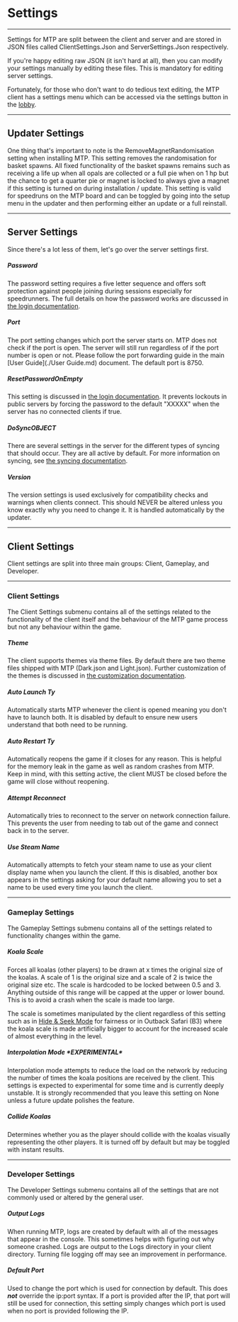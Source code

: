 # Settings

---

Settings for MTP are split between the client and server and are stored in JSON files called ClientSettings.Json and ServerSettings.Json respectively.

If you're happy editing raw JSON (it isn't hard at all), then you can modify your settings manually by editing these files. This is mandatory for editing server settings.

Fortunately, for those who don't want to do tedious text editing, the MTP client has a settings menu which can be accessed via the settings button in the [lobby](./LobbyUI.md).

---

## Updater Settings

One thing that's important to note is the RemoveMagnetRandomisation setting when installing MTP. This setting removes the randomisation for basket spawns. All fixed functionality of the basket spawns remains such as receiving a life up when all opals are collected or a full pie when on 1 hp but the chance to get a quarter pie or magnet is locked to always give a magnet if this setting is turned on during installation / update. This setting is valid for speedruns on the MTP board and can be toggled by going into the setup menu in the updater and then performing either an update or a full reinstall.

---

## Server Settings

Since there's a lot less of them, let's go over the server settings first.

##### Password

The password setting requires a five letter sequence and offers soft protection against people joining during sessions especially for speedrunners. The full details on how the password works are discussed in [the login documentation](./Login.md).

##### Port

The port setting changes which port the server starts on. MTP does not check if the port is open. The server will still run regardless of if the port number is open or not. Please follow the port forwarding guide in the main [User Guide](./User Guide.md) document. The default port is 8750.

##### ResetPasswordOnEmpty

This setting is discussed in [the login documentation](./Login.md). It prevents lockouts in public servers by forcing the password to the default "XXXXX" when the server has no connected clients if true.

##### DoSyncOBJECT

There are several settings in the server for the different types of syncing that should occur. They are all active by default. For more information on syncing, see [the syncing documentation](./Syncing.md).

##### Version

The version settings is used exclusively for compatibility checks and warnings when clients connect. This should NEVER be altered unless you know exactly why you need to change it. It is handled automatically by the updater.

---

## Client Settings

Client settings are split into three main groups: Client, Gameplay, and Developer.

---

### Client Settings

The Client Settings submenu contains all of the settings related to the functionality of the client itself and the behaviour of the MTP game process but not any behaviour within the game.

##### Theme

The client supports themes via theme files. By default there are two theme files shipped with MTP (Dark.json and Light.json). Further customization of the themes is discussed in [the customization documentation](./Customization.md).

##### Auto Launch Ty

Automatically starts MTP whenever the client is opened meaning you don't have to launch both. It is disabled by default to ensure new users understand that both need to be running.

##### Auto Restart Ty

Automatically reopens the game if it closes for any reason. This is helpful for the memory leak in the game as well as random crashes from MTP. Keep in mind, with this setting active, the client MUST be closed before the game will close without reopening.

##### Attempt Reconnect

Automatically tries to reconnect to the server on network connection failure. This prevents the user from needing to tab out of the game and connect back in to the server.

##### Use Steam Name

Automatically attempts to fetch your steam name to use as your client display name when you launch the client. If this is disabled, another box appears in the settings asking for your default name allowing you to set a name to be used every time you launch the client.

---

### Gameplay Settings

The Gameplay Settings submenu contains all of the settings related to functionality changes within the game.

##### Koala Scale

Forces all koalas (other players) to be drawn at x times the original size of the koalas. A scale of 1 is the original size and a scale of 2 is twice the original size etc. The scale is hardcoded to be locked between 0.5 and 3. Anything outside of this range will be capped at the upper or lower bound. This is to avoid a crash when the scale is made too large. 

The scale is sometimes manipulated by the client regardless of this setting such as in [Hide & Seek Mode](./HideSeek.md) for fairness or in Outback Safari (B3) where the koala scale is made artificially bigger to account for the increased scale of almost everything in the level.

##### Interpolation Mode \**EXPERIMENTAL*\*

Interpolation mode attempts to reduce the load on the network by reducing the number of times the koala positions are received by the client. This settings is expected to experimental for some time and is currently deeply unstable. It is strongly recommended that you leave this setting on None unless a future update polishes the feature.

##### Collide Koalas

Determines whether you as the player should collide with the koalas visually representing the other players. It is turned off by default but may be toggled with instant results.

---

### Developer Settings

The Developer Settings submenu contains all of the settings that are not commonly used or altered by the general user.

##### Output Logs

When running MTP, logs are created by default with all of the messages that appear in the console. This sometimes helps with figuring out why someone crashed. Logs are output to the Logs directory in your client directory. Turning file logging off may see an improvement in performance.

##### Default Port

Used to change the port which is used for connection by default. This does ***not*** override the ip:port syntax. If a port is provided after the IP, that port will still be used for connection, this setting simply changes which port is used when no port is provided following the IP.
